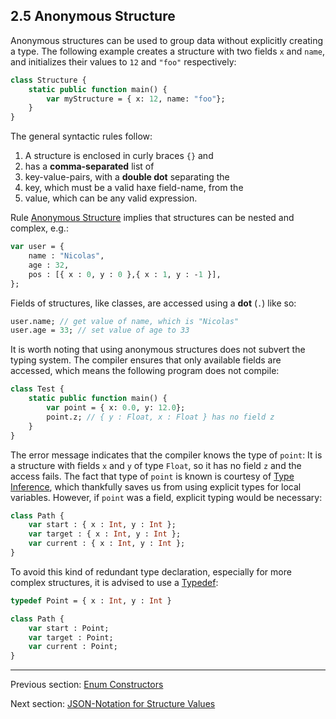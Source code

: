 ## 2.5 Anonymous Structure

Anonymous structures can be used to group data without explicitly creating a type. The following example creates a structure with two fields `x` and `name`, and initializes their values to `12` and `"foo"` respectively:

```haxe
class Structure {
	static public function main() {
		var myStructure = { x: 12, name: "foo"};
	}
}
```
The general syntactic rules follow:



1. A structure is enclosed in curly braces `{}` and
2. has a **comma-separated** list of
3. key-value-pairs, with a **double dot** separating the
4. key, which must be a valid haxe field-name, from the
5. value, which can be any valid expression.


Rule [Anonymous Structure](2.5-Anonymous_Structure.md) implies that structures can be nested and complex, e.g.:

```haxe
var user = {
    name : "Nicolas",
    age : 32,
    pos : [{ x : 0, y : 0 },{ x : 1, y : -1 }],
};
```
Fields of structures, like classes, are accessed using a **dot** (`.`) like so:

```haxe
user.name; // get value of name, which is "Nicolas"
user.age = 33; // set value of age to 33
```
It is worth noting that using anonymous structures does not subvert the typing system. The compiler ensures that only available fields are accessed, which means the following program does not compile:

```haxe
class Test {
	static public function main() {
		var point = { x: 0.0, y: 12.0};
		point.z; // { y : Float, x : Float } has no field z
	}
}
```
The error message indicates that the compiler knows the type of `point`: It is a structure with fields `x` and `y` of type `Float`, so it has no field `z` and the access fails.
The fact that type of `point` is known is courtesy of [Type Inference](3.4-Type_Inference.md), which thankfully saves us from using explicit types for local variables. However, if `point` was a field, explicit typing would be necessary:

```haxe
class Path {
    var start : { x : Int, y : Int };
    var target : { x : Int, y : Int };
    var current : { x : Int, y : Int };
}
```
To avoid this kind of redundant type declaration, especially for more complex structures, it is advised to use a [Typedef](3.1-Typedef.md):

```haxe
typedef Point = { x : Int, y : Int }

class Path {
    var start : Point;
    var target : Point;
    var current : Point;
}
```

---

Previous section: [Enum Constructors](2.4.1-Enum_Constructors.md)

Next section: [JSON-Notation for Structure Values](2.5.1-JSON-Notation_for_Structure_Values.md)